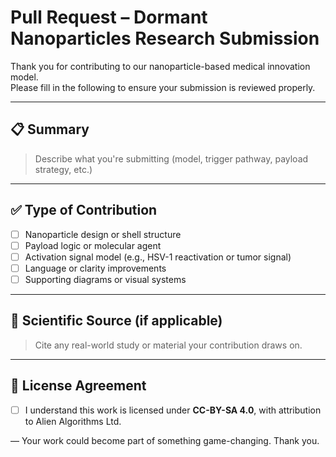 # Pull Request – Dormant Nanoparticles Research Submission

Thank you for contributing to our nanoparticle-based medical innovation model.  
Please fill in the following to ensure your submission is reviewed properly.

---

## 📋 Summary

> Describe what you're submitting (model, trigger pathway, payload strategy, etc.)

---

## ✅ Type of Contribution

- [ ] Nanoparticle design or shell structure  
- [ ] Payload logic or molecular agent  
- [ ] Activation signal model (e.g., HSV-1 reactivation or tumor signal)  
- [ ] Language or clarity improvements  
- [ ] Supporting diagrams or visual systems  

---

## 🔬 Scientific Source (if applicable)

> Cite any real-world study or material your contribution draws on.

---

## 📎 License Agreement

- [ ] I understand this work is licensed under **CC-BY-SA 4.0**, with attribution to Alien Algorithms Ltd.

—
Your work could become part of something game-changing. Thank you.
